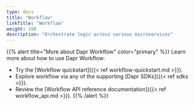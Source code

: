 ```yaml
---
type: docs
title: "Workflow"
linkTitle: "Workflow"
weight: 100
description: "Orchestrate logic across various microservices" 
---
```


{{% alert title="More about Dapr Workflow" color="primary" %}}
 Learn more about how to use Dapr Workflow:
 - Try the [Workflow quickstart]({{< ref workflow-quickstart.md >}}).
 - Explore workflow via any of the supporting [Dapr SDKs]({{< ref sdks >}}). 
 - Review the [Workflow API reference documentation]({{< ref workflow_api.md >}}).
{{% /alert %}}